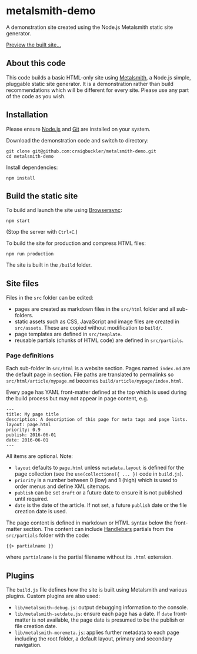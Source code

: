 # metalsmith-demo
A demonstration site created using the Node.js Metalsmith static site generator.

[Preview the built site...](https://rawgit.com/craigbuckler/metalsmith-demo/master/build/index.html)


## About this code
This code builds a basic HTML-only site using [Metalsmith](http://www.metalsmith.io/), a Node.js simple, pluggable static site generator. It is a demonstration rather than build recommendations which will be different for every site. Please use any part of the code as you wish.


## Installation
Please ensure [Node.js](https://nodejs.org/) and [Git](https://git-scm.com/) are installed on your system.

Download the demonstration code and switch to directory:

	git clone git@github.com:craigbuckler/metalsmith-demo.git
	cd metalsmith-demo

Install dependencies:

	npm install


## Build the static site
To build and launch the site using [Browsersync](https://www.browsersync.io/):

	npm start

(Stop the server with `Ctrl+C`.)

To build the site for production and compress HTML files:

	npm run production

The site is built in the `/build` folder.


## Site files
Files in the `src` folder can be edited:

* pages are created as markdown files in the `src/html` folder and all sub-folders.
* static assets such as CSS, JavaScript and image files are created in `src/assets`. These are copied without modification to `build/`.
* page templates are defined in `src/template`.
* reusable partials (chunks of HTML code) are defined in `src/partials`.


### Page definitions
Each sub-folder in `src/html` is a website section. Pages named `index.md` are the default page in section. File paths are translated to permalinks so `src/html/article/mypage.md` becomes `build/article/mypage/index.html`.

Every page has YAML front-matter defined at the top which is used during the build process but may not appear in page content, e.g.

	---
	title: My page title
	description: A description of this page for meta tags and page lists.
	layout: page.html
	priority: 0.9
	publish: 2016-06-01
	date: 2016-06-01
	---

All items are optional. Note:

* `layout` defaults to `page.html` unless `metadata.layout` is defined for the page collection (see the `use(collections({ ... })` code in `build.js`).
* `priority` is a number between 0 (low) and 1 (high) which is used to order menus and define XML sitemaps.
* `publish` can be set `draft` or a future date to ensure it is not published until required.
* `date` is the date of the article. If not set, a future `publish` date or the file creation date is used.

The page content is defined in markdown or HTML syntax below the front-matter section. The content can include [Handlebars](http://handlebarsjs.com/) partials from the `src/partials` folder with the code:

	{{> partialname }}

where `partialname` is the partial filename without its `.html` extension.


## Plugins
The `build.js` file defines how the site is built using Metalsmith and various plugins. Custom plugins are also used:

* `lib/metalsmith-debug.js`: output debugging information to the console.
* `lib/metalsmith-setdate.js`: ensure each page has a date. If `date` front-matter is not available, the page date is presumed to be the publish or file creation date.
* `lib/metalsmith-moremeta.js`: applies further metadata to each page including the root folder, a default layout, primary and secondary navigation.
